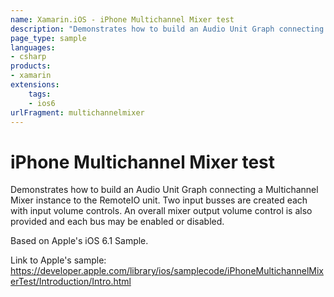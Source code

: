 ```yaml
---
name: Xamarin.iOS - iPhone Multichannel Mixer test
description: "Demonstrates how to build an Audio Unit Graph connecting a Multichannel Mixer instance to the RemoteIO unit. Two input busses are created (iOS6)"
page_type: sample
languages:
- csharp
products:
- xamarin
extensions:
    tags:
    - ios6
urlFragment: multichannelmixer
---
```

# iPhone Multichannel Mixer test

Demonstrates how to build an Audio Unit Graph connecting a Multichannel Mixer instance to the RemoteIO unit. Two input busses are created each with input volume controls. An overall mixer output volume control is also provided and each bus may be enabled or disabled.

Based on Apple's iOS 6.1 Sample.

Link to Apple's sample: https://developer.apple.com/library/ios/samplecode/iPhoneMultichannelMixerTest/Introduction/Intro.html
